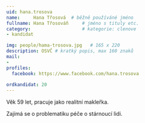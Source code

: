```yaml
---
uid: hana.trosova
name:     Hana Třosová 	# běžně používáné jméno
fullname: Hana Třosováň  	# jméno s tituly etc.
category:                   # kategorie: clenove
- kandidat

img: people/hama-trosova.jpg   # 165 x 220
description: OSVČ # kratký popis, max 160 znaků
mail:
- 
profiles:
  facebook: https://www.facebook.com/hana.trosova
  
ordkandidat: 20
---
```

Věk 59 let, pracuje jako realitní makleřka. 

Zajímá se o problematiku péče o stárnoucí  lidi.
